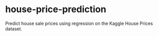 # house-price-prediction
Predict house sale prices using regression on the Kaggle House Prices dataset.
